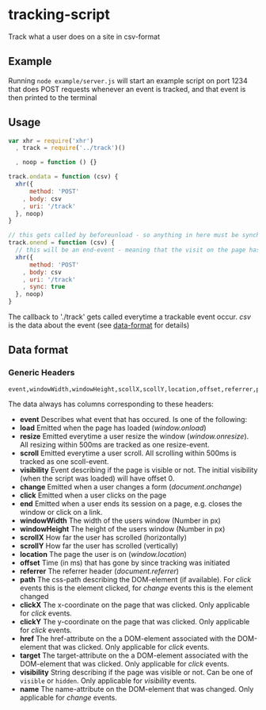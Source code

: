 # tracking-script

Track what a user does on a site in csv-format

## Example

Running `node example/server.js` will start an example script on port 1234 that does POST requests whenever an event is tracked, and that event is then printed to the terminal

## Usage

```js
var xhr = require('xhr')
  , track = require('../track')()

  , noop = function () {}

track.ondata = function (csv) {
  xhr({
      method: 'POST'
    , body: csv
    , uri: '/track'
  }, noop)
}

// this gets called by beforeunload - so anything in here must be synchronous
track.onend = function (csv) {
  // this will be an end-event - meaning that the visit on the page has ended
  xhr({
      method: 'POST'
    , body: csv
    , uri: '/track'
    , sync: true
  }, noop)
}
```

The callback to './track' gets called everytime a trackable event occur. _csv_ is the data about the event (see [data-format](#data-format) for details)

## Data format

### Generic Headers

```
event,windowWidth,windowHeight,scollX,scollY,location,offset,referrer,path,clickX,clickY,href,target,visibility,name
```

The data always has columns corresponding to these headers:

* __event__ Describes what event that has occured. Is one of the following:
 * __load__ Emitted when the page has loaded (_window.onload_)
 * __resize__ Emitted everytime a user resize the window (_window.onresize_). All resizing within 500ms are tracked as one resize-event.
 * __scroll__ Emitted everytime a user scroll. All scrolling within 500ms is tracked as one scoll-event.
 * __visibility__ Event describing if the page is visible or not. The initial visibility (when the script was loaded) will have offset 0.
 * __change__ Emitted when a user changes a form (_document.onchange_)
 * __click__ Emitted when a user clicks on the page
 * __end__ Emitted when a user ends its session on a page, e.g. closes the window or click on a link.
* __windowWidth__ The width of the users window (Number in px)
* __windowHeight__ The height of the users window (Number in px)
* __scrollX__ How far the user has scrolled (horizontally)
* __scrollY__ How far the user has scrolled (vertically)
* __location__ The page the user is on (_window.location_)
* __offset__ Time (in ms) that has gone by since tracking was initiated
* __referrer__ The referrer header (_document.referrer_)
* __path__ The css-path describing the DOM-element (if available). For _click_ events this is the element clicked, for _change_ events this is the element changed
* __clickX__ The x-coordinate on the page that was clicked. Only applicable for _click_ events.
* __clickY__ The y-coordinate on the page that was clicked. Only applicable for _click_ events.
* __href__ The href-attribute on the a DOM-element associated with the DOM-element that was clicked. Only applicable for _click_ events.
* __target__ The target-attribute on the a DOM-element associated with the DOM-element that was clicked. Only applicable for _click_ events.
* __visibility__ String describing if the page was visible or not. Can be one of `visible` or `hidden`. Only applicable for _visibility_ events.
* __name__ The name-attribute on the DOM-element that was changed. Only applicable for _change_ events.
